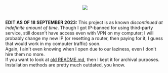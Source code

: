 <p align="center"><img src="https://github.com/bjuonday/Modified-ProTanki/assets/113231787/25bb5654-adf2-4ddd-992f-d688fc69df70"></p><br>
<b>EDIT AS OF 18 SEPTEMBER 2023:</b> This project is as known <i>discontinued at indefinite amount of time</i>. Though I got IP-banned for using third-party service, still doesn't have access even with VPN on my computer; I will probably change my new IP (or resetting a router, then paying for it, I guess that would work in my computer traffic) soon.<br>
Again, I ain't even knowing when I open due to our laziness, even I don't hire them no more.<br>
If you want to look at <a href="https://github.com/bjuonday/Modified-ProTanki/blob/main/old.README.md">old README.md</a>, then I kept it for archival purposes. Installation methods are pretty much outdated, you know.
